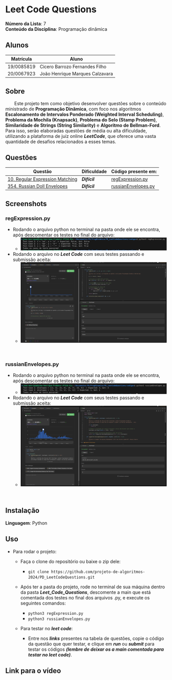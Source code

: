 <!-- **!! Atenção: Renomeie o seu repositório para (Tema)_(NomeDoProjeto). !!** 

Temas:
 - Grafos1
 - Grafos2
 - PD
 - D&C
 - Greed
 - Final 
 
 **!! *Não coloque os nomes dos alunos no título do repositório*. Exemplo de título correto: Grafos2_Labirinto-do-Minotauro !!**
 
 (Apague essa seção) -->

# Leet Code Questions

**Número da Lista**: 7<br>
**Conteúdo da Disciplina**: Programação dinâmica<br>

## Alunos
|Matrícula | Aluno |
| -- | -- |
| 19/0085819  |  Cicero Barrozo Fernandes Filho |
| 20/0067923  |  João Henrique Marques Calzavara |

## Sobre 
&emsp;&emsp;Este projeto tem como objetivo desenvolver questões sobre o conteúdo ministrado de **Programação Dinâmica**, com foco nos algoritmos **Escalonamento de Intervalos Ponderado (Weighted Interval Scheduling)**, **Problema da Mochila (Knapsack)**, **Problema do Selo (Stamp Problem)**, **Similaridade de Strings (String Similarity)** e **Algoritmo de Bellman-Ford**. Para isso, serão elaboradas questões de média ou alta dificuldade, utilizando a plataforma de juíz online ***LeetCode***, que oferece uma vasta quantidade de desafios relacionados a esses temas.


## Questões

|Questão | Dificuldade | Código presente em:|
| -- | -- | -- |
| [10. Regular Expression Matching](https://leetcode.com/problems/regular-expression-matching/description/)  |  ***Difícil*** | [regExpression.py](codigos/regExpression.py) |
| [354. Russian Doll Envelopes](https://leetcode.com/problems/russian-doll-envelopes/description/)  |  ***Difícil*** | [russianEnvelopes.py](codigos/russianEnvelopes.py) |

## Screenshots
<!-- Adicione 3 ou mais screenshots do projeto em funcionamento. -->
### regExpression.py
- Rodando o arquivo python no terminal na pasta onde ele se encontra, após descomentar os testes no final do arquivo:
    - ![imagem reg expression terminal](assets/regExpressionTerminal.png)
- Rodando o arquivo no ***Leet Code*** com seus testes passando e submissão aceita:
    - ![imagem erect fence teste](assets/regExpressionSubmit.png)
<br>

### russianEnvelopes.py
- Rodando o arquivo python no terminal na pasta onde ele se encontra, após descomentar os testes no final do arquivo:
    - ![imagem russian envelopes terminal](assets/russianEnvelopesTerminal.png)
- Rodando o arquivo no ***Leet Code*** com seus testes passando e submissão aceita:
    - ![imagem russian envelopes teste](assets/russianEnvelopesSubmit.png)
<br>


## Instalação
**Linguagem**: Python<br>
<!-- **Framework**: (caso exista)<br>
Descreva os pré-requisitos para rodar o seu projeto e os comandos necessários. -->

## Uso 
<!-- Explique como usar seu projeto caso haja algum passo a passo após o comando de execução. -->
- Para rodar o projeto:
    - Faça o clone do repositório ou baixe o zip dele:
        - ```git clone https://github.com/projeto-de-algoritmos-2024/PD_LeetCodeQuestions.git ```
    - Após ter a pasta do projeto, rode no terminal de sua máquina dentro da pasta ***Leet_Code_Questions***,  descomente a main que está comentada dos testes no final dos arquivos .py, e execute os seguintes comandos:
        - ```python3 regExpression.py ```<br>
        - ```python3 russianEnvelopes.py ```<br>

    - Para testar no ***leet code***:
        - Entre nos ***links*** presentes na tabela de questões, copie o código da questão que quer testar, e clique em ***run*** ou ***submit*** para testar os códigos ***(lembre de deixar os a main comentada para testar no leet code)***.

## Link para o vídeo 

<!-- Adicionar link para o vídeo -->
